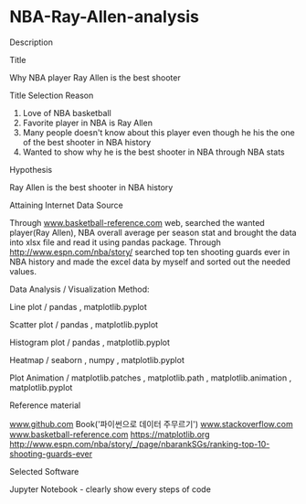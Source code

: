 # NBA-Ray-Allen-analysis
Description

Title

Why NBA player Ray Allen is the best shooter

Title Selection Reason

1) Love of NBA basketball
2) Favorite player in NBA is Ray Allen
3) Many people doesn't know about this player even though he his the one of the best shooter in NBA history
4) Wanted to show why he is the best shooter in NBA through NBA stats

Hypothesis

Ray Allen is the best shooter in NBA history

Attaining Internet Data Source

Through www.basketball-reference.com web, searched the wanted player(Ray Allen), NBA overall average per season stat and brought the data into xlsx file and read it using  pandas package.
Through http://www.espn.com/nba/story/ searched top ten shooting guards ever in NBA history and made the excel data by myself and sorted out the needed values.

Data Analysis / Visualization Method:


Line plot / pandas , matplotlib.pyplot

Scatter plot / pandas , matplotlib.pyplot 

Histogram plot / pandas , matplotlib.pyplot

Heatmap / seaborn , numpy , matplotlib.pyplot

Plot Animation / matplotlib.patches , matplotlib.path , matplotlib.animation , matplotlib.pyplot


Reference material

www.github.com
Book('파이썬으로 데이터 주무르기')
www.stackoverflow.com
www.basketball-reference.com
https://matplotlib.org
http://www.espn.com/nba/story/_/page/nbarankSGs/ranking-top-10-shooting-guards-ever

Selected Software

Jupyter Notebook - clearly show every steps of code
